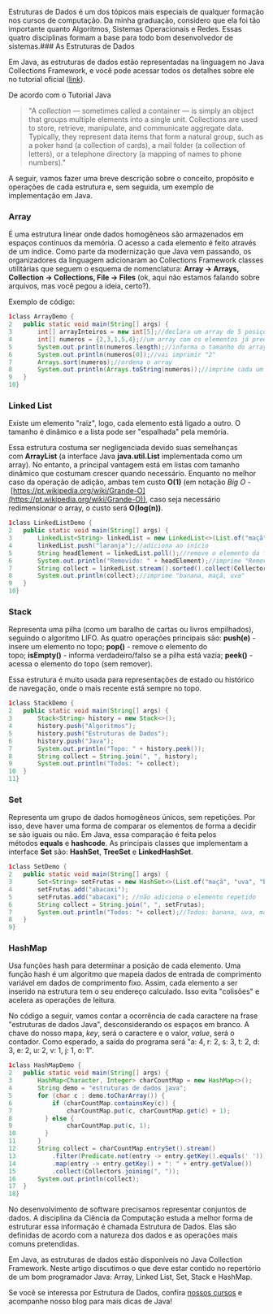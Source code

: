 Estruturas de Dados é um dos tópicos mais especiais de qualquer formação nos cursos de computação. Da minha graduação, considero que ela foi tão importante quanto Algoritmos, Sistemas Operacionais e Redes. Essas quatro disciplinas formam a base para todo bom desenvolvedor de sistemas.### As Estruturas de Dados

Em Java, as estruturas de dados estão representadas na linguagem no Java Collections Framework, e você pode acessar todos os detalhes sobre ele no tutorial oficial ([link](https://docs.oracle.com/javase/tutorial/collections/index.html)).

De acordo com o Tutorial Java

> "A _collection_ — sometimes called a container — is simply an object that groups multiple elements into a single unit. Collections are used to store, retrieve, manipulate, and communicate aggregate data. Typically, they represent data items that form a natural group, such as a poker hand (a collection of cards), a mail folder (a collection of letters), or a telephone directory (a mapping of names to phone numbers)."

A seguir, vamos fazer uma breve descrição sobre o conceito, propósito e operações de cada estrutura e, sem seguida, um exemplo de implementação em Java.
### Array

É uma estrutura linear onde dados homogêneos são armazenados em espaços contínuos da memória. O acesso a cada elemento é feito através de um índice. Como parte da modernização que Java vem passando, os organizadores da linguagem adicionaram ao Collections Framework classes utilitárias que seguem o esquema de nomenclatura: **Array -> Arrays, Collection -> Collections, File -> Files** (ok, aqui não estamos falando sobre arquivos, mas você pegou a ideia, certo?).

Exemplo de código:

```java
1class ArrayDemo {
2	public static void main(String[] args) {
3		int[] arrayInteiros = new int[5];//declara um array de 5 posições, vazio
4		int[] numeros = {2,3,1,5,4};//um array com os elementos já preenchidos
5		System.out.println(numeros.length);//informa o tamanho do array, ou seja, 5
6		System.out.println(numeros[0]);//vai imprimir "2"
7		Arrays.sort(numeros);//ordena o array 
8		System.out.println(Arrays.toString(numeros));//imprime cada um dos elementos
9	}
10}
```
### Linked List

Existe um elemento "raiz", logo, cada elemento está ligado a outro. O tamanho é dinâmico e a lista pode ser "espalhada" pela memória.

Essa estrutura costuma ser negligenciada devido suas semelhanças com **ArrayList** (a interface Java **java.util.List** implementada como um array). No entanto, a principal vantagem está em listas com tamanho dinâmico que costumam crescer quando necessário. Enquanto no melhor caso da operação de adição, ambas tem custo **O(1)** (em notação _Big O_ - [https://pt.wikipedia.org/wiki/Grande-O](https://pt.wikipedia.org/wiki/Grande-O)), caso seja necessário redimensionar o array, o custo será **O(log(n))**.

```java
1class LinkedListDemo {
2	public static void main(String[] args) {
3		LinkedList<String> linkedList = new LinkedList<>(List.of("maçã", "uva", "banana"));//cria uma nova lista encadeada 
4		linkedList.push("laranja");//adiciona ao início
5		String headElement = linkedList.poll();//remove o elemento da frente
6		System.out.println("Removido: " + headElement);//imprime "Removido: laranja"
7		String collect = linkedList.stream().sorted().collect(Collectors.joining(", "));//ordena e junta numa string separada por vírgula
8		System.out.println(collect);//imprime "banana, maçã, uva"
9	}
10}
```

### Stack

Representa uma pilha (como um baralho de cartas ou livros empilhados), seguindo o algoritmo LIFO. As quatro operações principais são: **push(e)** - insere um elemento no topo; **pop()** - remove o elemento do topo; **isEmpty()** - informa verdadeiro/falso se a pilha está vazia; **peek()** - acessa o elemento do topo (sem remover).

Essa estrutura é muito usada para representações de estado ou histórico de navegação, onde o mais recente está sempre no topo.

```java
1class StackDemo {
2	public static void main(String[] args) {
3		Stack<String> history = new Stack<>();
4		history.push("Algoritmos");
5		history.push("Estruturas de Dados");  
6		history.push("Java");  
7		System.out.println("Topo: " + history.peek());  
8		String collect = String.join(", ", history);  
9		System.out.println("Todos: "+ collect);
10	}
11}
```
### Set

Representa um grupo de dados homogêneos únicos, sem repetições. Por isso, deve haver uma forma de comparar os elementos de forma a decidir se são iguais ou não. Em Java, essa comparação é feita pelos métodos **equals** e **hashcode**. As principais classes que implementam a interface **Set** são: **HashSet**, **TreeSet** e **LinkedHashSet**.

```java
1class SetDemo {
2	public static void main(String[] args) {
3		Set<String> setFrutas = new HashSet<>(List.of("maçã", "uva", "banana"));  
4		setFrutas.add("abacaxi");  
5		setFrutas.add("abacaxi"); //não adiciona o elemento repetido
6		String collect = String.join(", ", setFrutas); 
7		System.out.println("Todos: "+ collect);//Todos: banana, uva, maçã, abacaxi
8	}
9}
```

### HashMap

Usa funções hash para determinar a posição de cada elemento. Uma função hash é um algoritmo que mapeia dados de entrada de comprimento variável em dados de comprimento fixo. Assim, cada elemento a ser inserido na estrutura tem o seu endereço calculado. Isso evita "colisões" e acelera as operações de leitura.

No código a seguir, vamos contar a ocorrência de cada caractere na frase "estruturas de dados Java", desconsiderando os espaços em branco. A chave do nosso mapa, _key_, será o caractere e o valor, _value_, será o contador. Como esperado, a saída do programa será "a: 4, r: 2, s: 3, t: 2, d: 3, e: 2, u: 2, v: 1, j: 1, o: 1".

```java
1class HashMapDemo {
2	public static void main(String[] args) {
3		HashMap<Character, Integer> charCountMap = new HashMap<>();  
4		String demo = "estruturas de dados java";  
5		for (char c : demo.toCharArray()) {  
6		    if (charCountMap.containsKey(c)) {  
7		        charCountMap.put(c, charCountMap.get(c) + 1);  
8		  } else {  
9		        charCountMap.put(c, 1);  
10		  }  
11		}  
12		String collect = charCountMap.entrySet().stream()  
13		    .filter(Predicate.not(entry -> entry.getKey().equals(' ')))
14		    .map(entry -> entry.getKey() + ": " + entry.getValue())  
15		    .collect(Collectors.joining(", "));  
16		System.out.println(collect);
17	}
18}
```

No desenvolvimento de software precisamos representar conjuntos de dados. A disciplina da Ciência da Computação estuda a melhor forma de estruturar essa informação é chamada Estrutura de Dados. Elas são definidas de acordo com a natureza dos dados e as operações mais comuns pretendidas.

Em Java, as estruturas de dados estão disponíveis no Java Collection Framework. Neste artigo discutimos o que deve estar contido no repertório de um bom programador Java: Array, Linked List, Set, Stack e HashMap.

Se você se interessa por Estrutura de Dados, confira [nossos cursos](https://letscode.com.br/) e acompanhe nosso blog para mais dicas de Java!